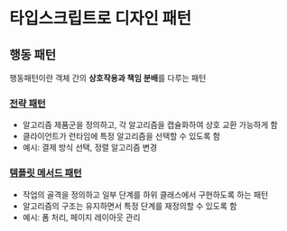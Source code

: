 # 타입스크립트로 디자인 패턴 

## 행동 패턴
행동패턴이란 객체 간의 **상호작용과 책임 분배**를 다루는 패턴

### [전략 패턴](/행동_패턴/전략_패턴/README.md)
- 알고리즘 제품군을 정의하고, 각 알고리즘을 캡슐화하여 상호 교환 가능하게 함
- 클라이언트가 런타임에 특정 알고리즘을 선택할 수 있도록 함
- 예시: 결제 방식 선택, 정렬 알고리즘 변경

### [템플릿 메서드 패턴](/행동_패턴/템플릿_메서드_패턴/README.md)
- 작업의 골격을 정의하고 일부 단계를 하위 클래스에서 구현하도록 하는 패턴
- 알고리즘의 구조는 유지하면서 특정 단계를 재정의할 수 있도록 함
- 예시: 폼 처리, 페이지 레이아웃 관리